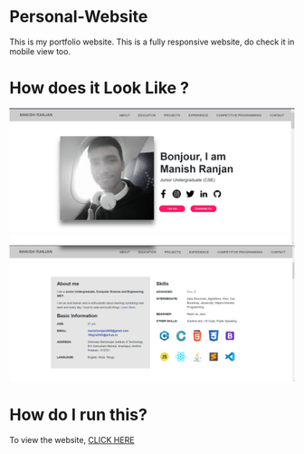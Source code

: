 # Personal-Website

This is my portfolio website.
This is a fully responsive website, do check it in mobile view too.
# How does it Look Like ?

![alt text](https://github.com/mandivson/Personal-Website/blob/master/img1.png)
![alt text](https://github.com/mandivson/Personal-Website/blob/master/img2.png)

# How do I run this?

To view the website, [CLICK HERE](https://mandivson.github.io/Personal-Website/index.html)
